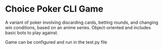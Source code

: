 # Choice Poker CLI Game
A variant of poker involving discarding cards, betting rounds, and changing win conditions, based on an anime series. Object-oriented and includes basic bots to play against.

Game can be configured and run in the test.py file
